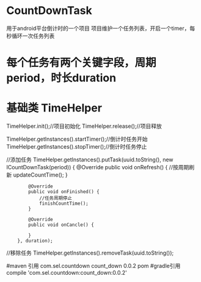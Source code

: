 # CountDownTask
用于android平台倒计时的一个项目
项目维护一个任务列表，开启一个timer，每秒循环一次任务列表
# 每个任务有两个关键字段，周期period，时长duration
# 基础类 TimeHelper
  TimeHelper.init();//项目初始化
  TimeHelper.release();//项目释放
  
  TimeHelper.getInstances().startTimer();//倒计时任务开始
  TimeHelper.getInstances().stopTimer();//倒计时任务停止
  
  //添加任务
  TimeHelper.getInstances().putTask(uuid.toString(), new ICountDownTask(period)) {
            @Override
            public void onRefresh() {
                //按周期刷新
                updateCountTime();
            }

            @Override
            public void onFinished() {
                //任务周期停止
                finishCountTime();
            }

            @Override
            public void onCancle() {

            }
        }, duration);
   //移除任务
   TimeHelper.getInstances().removeTask(uuid.toString());
   
#maven 引用
<dependency>
  <groupId>com.sel.countdown</groupId>
  <artifactId>count_down</artifactId>
  <version>0.0.2</version>
  <type>pom</type>
</dependency>
#gradle引用
compile 'com.sel.countdown:count_down:0.0.2'
